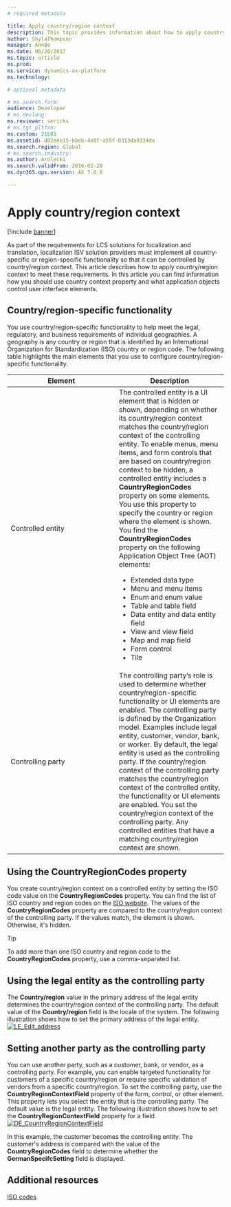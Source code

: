 ```yaml
---
# required metadata

title: Apply country/region context
description: This topic provides information about how to apply country/region context to meet localization and translation requirements.
author: ShylaThompson
manager: AnnBe
ms.date: 06/20/2017
ms.topic: article
ms.prod: 
ms.service: dynamics-ax-platform
ms.technology: 

# optional metadata

# ms.search.form: 
audience: Developer
# ms.devlang: 
ms.reviewer: sericks
# ms.tgt_pltfrm: 
ms.custom: 21681
ms.assetid: d02eee15-bbeb-4e0f-a59f-0313da9334da
ms.search.region: Global
# ms.search.industry: 
ms.author: mrolecki
ms.search.validFrom: 2016-02-28
ms.dyn365.ops.version: AX 7.0.0

---
```


# Apply country/region context

[!include [banner](../includes/banner.md)]

As part of the requirements for LCS solutions for localization and translation, localization ISV solution providers must implement all country-specific or region-specific functionality so that it can be controlled by country/region context. This article describes how to apply country/region context to meet these requirements. In this article you can find information how you should use country context property and what application objects control user interface elements.

## Country/region-specific functionality

You use country/region-specific functionality to help meet the legal, regulatory, and business requirements of individual geographies. A geography is any country or region that is identified by an International Organization for Standardization (ISO) country or region code. The following table highlights the main elements that you use to configure country/region-specific functionality.

<table>
<colgroup>
<col width="50%" />
<col width="50%" />
</colgroup>
<thead>
<tr class="header">
<th>Element</th>
<th>Description</th>
</tr>
</thead>
<tbody>
<tr class="odd">
<td>Controlled entity</td>
<td>The controlled entity is a UI element that is hidden or shown, depending on whether its country/region context matches the country/region context of the controlling entity. To enable menus, menu items, and form controls that are based on country/region context to be hidden, a controlled entity includes a <strong>CountryRegionCodes</strong> property on some elements. You use this property to specify the country or region where the element is shown. You find the <strong>CountryRegionCodes</strong> property on the following Application Object Tree (AOT) elements:
<ul>
<li>Extended data type</li>
<li>Menu and menu items</li>
<li>Enum and enum value</li>
<li>Table and table field</li>
<li>Data entity and data entity field</li>
<li>View and view field</li>
<li>Map and map field</li>
<li>Form control</li>
<li>Tile</li>
</ul></td>
</tr>
<tr class="even">
<td>Controlling party</td>
<td>The controlling party’s role is used to determine whether country/region-specific functionality or UI elements are enabled. The controlling party is defined by the Organization model. Examples include legal entity, customer, vendor, bank, or worker. By default, the legal entity is used as the controlling party. If the country/region context of the controlling party matches the country/region context of the controlled entity, the functionality or UI elements are enabled. You set the country/region context of the controlling party. Any controlled entities that have a matching country/region context are shown.</td>
</tr>
</tbody>
</table>

## Using the CountryRegionCodes property
You create country/region context on a controlled entity by setting the ISO code value on the **CountryRegionCodes** property. You can find the list of ISO country and region codes on the [ISO website](https://www.iso.org/iso/country_codes/iso_3166_code_lists/country_names_and_code_elements.htm). The values of the **CountryRegionCodes** property are compared to the country/region context of the controlling party. If the values match, the element is shown. Otherwise, it's hidden.

> [!TIP]
> To add more than one ISO country and region code to the **CountryRegionCodes** property, use a comma-separated list.

## Using the legal entity as the controlling party
The **Country/region** value in the primary address of the legal entity determines the country/region context of the controlling party. The default value of the **Country/region** field is the locale of the system. The following illustration shows how to set the primary address of the legal entity. [![LE\_Edit\_address](./media/le_edit_address-1024x570.jpg)](./media/le_edit_address.jpg)

## Setting another party as the controlling party
You can use another party, such as a customer, bank, or vendor, as a controlling party. For example, you can enable targeted functionality for customers of a specific country/region or require specific validation of vendors from a specific country/region. To set the controlling party, use the **CountryRegionContextField** property of the form, control, or other element. This property lets you select the entity that is the controlling party. The default value is the legal entity. The following illustration shows how to set the **CountryRegionContextField** property for a field. 
[![DE\_CountryRegionContextField](./media/de_countryregioncontextfield.jpg)](./media/de_countryregioncontextfield.jpg) 

In this example, the customer becomes the controlling entity. The customer's address is compared with the value of the **CountryRegionCodes** field to determine whether the **GermanSpecifcSetting** field is displayed.

Additional resources
--------

[ISO codes](https://www.iso.org/iso/country_codes/iso_3166_code_lists/country_names_and_code_elements.htm)



